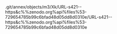 .git/annex/objects/m3/Xk/URL-s421--https&c%%zenodo.org%api%files%53-729654785b99c6bfad48d05dd8d0310e/URL-s421--https&c%%zenodo.org%api%files%53-729654785b99c6bfad48d05dd8d0310e